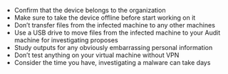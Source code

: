 * Confirm that the device belongs to the organization
* Make sure to take the device offline before start working on it
* Don’t transfer files from the infected machine to any other machines
* Use a USB drive to move files from the infected machine to your Audit machine for investigating proposes
* Study outputs for any obviously embarrassing personal information
* Don’t test anything on your virtual machine without VPN
* Consider the time you have, investigating a malware can take days
